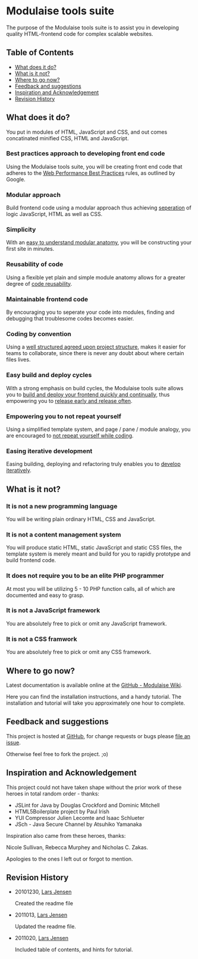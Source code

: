 
Modulaise tools suite
===============================================================================

The purpose of the Modulaise tools suite is to assist you in developing 
quality HTML-frontend code for complex scalable websites.


Table of Contents
-------------------------------------------------------------------------------

*  [What does it do?](#what)
*  [What is it not?](#what_not)
*  [Where to go now?](#documentation)
*  [Feedback and suggestions](#feedback)
*  [Inspiration and Acknowledgement](#thanks)
*  [Revision History](#revision_history)


<a name="what"/>

What does it do?
-------------------------------------------------------------------------------

You put in modules of HTML, JavaScript and CSS, and out comes concatinated
minified CSS, HTML and JavaScript.


### Best practices approach to developing front end code

Using the Modulaise tools suite, you will be creating front end code that 
adheres to the [Web Performance Best Practices][12] rules, as outlined by
Google.


### Modular approach 

Build frontend code using a modular approach thus achieving [seperation][1]
of logic JavaScript, HTML as well as CSS.


### Simplicity

With an [easy to understand modular anatomy][2], you will be constructing your
first site in minutes.


### Reusability of code

Using a flexible yet plain and simple module anatomy allows for a greater
degree of [code reusability][3].


### Maintainable frontend code

By encouraging you to seperate your code into modules, finding and debugging
that troublesome codes becomes easier.


### Coding by convention

Using a [well structured agreed upon project structure][8], makes it easier for
teams to collaborate, since there is never any doubt about where certain
files lives.


### Easy build and deploy cycles

With a strong emphasis on build cycles, the Modulaise tools suite allows 
you to [build and deploy your frontend quickly and continually][4], thus 
empowering you to [release early and release often][5].


### Empowering you to not repeat yourself

Using a simplified template system, and page / pane / module analogy, you
are encouraged to [not repeat yourself while coding][6].


### Easing iterative development

Easing building, deploying and refactoring truly enables you to 
[develop iteratively][7].


<a name="what_not"/>

What is it not?
-------------------------------------------------------------------------------

### It is not a new programming language

You will be writing plain ordinary HTML, CSS and JavaScript.


### It is not a content management system

You will produce static HTML, static JavaScript and static CSS files, the
template system is merely meant and build for you to rapidly prototype
and build frontend code.


### It does not require you to be an elite PHP programmer

At most you will be utilizing 5 - 10 PHP function calls, all of which are
documented and easy to grasp.


### It is not a JavaScript framework

You are absolutely free to pick or omit any JavaScript framework.


### It is not a CSS framwork

You are absolutely free to pick or omit any CSS framework.


<a name="documentation"/>

Where to go now?
-------------------------------------------------------------------------------

Latest documentation is available online at the [GitHub - Modulaise Wiki][9].

Here you can find the installation instructions, and a handy tutorial. The
installation and tutorial will take you approximately one hour to complete.


<a name="feedback"/>

Feedback and suggestions
-------------------------------------------------------------------------------

This project is hosted at [GitHub][10], for change requests or bugs please
[file an issue][11].

Otherwise feel free to fork the project. ;o)


<a name="thanks"/>

Inspiration and Acknowledgement
-------------------------------------------------------------------------------

This project could not have taken shape without the prior work of these
heroes in total random order - thanks:

*  JSLint for Java by Douglas Crockford and Dominic Mitchell
*  HTML5Boilerplate project by Paul Irish
*  YUI Compressor Julien Lecomte and Isaac Schlueter
*  JSch - Java Secure Channel by Atsuhiko Yamanaka

Inspiration also came from these heroes, thanks:

Nicole Sullivan, Rebecca Murphey and Nicholas C. Zakas.

Apologies to the ones I left out or forgot to mention.


<a name="revision_history"/>

Revision History  
-------------------------------------------------------------------------------

*   20101230, [Lars Jensen](mailto:lars.jensen@exenova.dk)
    
    Created the readme file 

*   2011013, [Lars Jensen](mailto:lars.jensen@exenova.dk)
    
    Updated the readme file.
    
*   2011020, [Lars Jensen](mailto:lars.jensen@exenova.dk)
    
    Included table of contents, and hints for tutorial.

[1]:  http://en.wikipedia.org/wiki/Separation_of_concerns
      "Seperation of concerns"
[2]:  http://en.wikipedia.org/wiki/KISS_principle
      "KISS principle"
[3]:  http://en.wikipedia.org/wiki/Code_reuse
      "Code reuse"
[4]:  http://en.wikipedia.org/wiki/Continuous_integration
      "Continuous integration"
[5]:  http://en.wikipedia.org/wiki/Release_early,_release_often
      "Release early, release often"
[6]:  http://en.wikipedia.org/wiki/Don't_repeat_yourself
      "Dry Principle"
[7]:  http://en.wikipedia.org/wiki/Iterative_and_incremental_development
      "Iterative and incremental development"
[8]:  http://en.wikipedia.org/wiki/Coding_conventions
      "Coding conventions"
[9]:  https://github.com/larjen/modulaise/wiki
      "Modulaise Documentation"
[10]:  https://github.com/larjen/modulaise
      "GitHub - Modulaise"
[11]: https://github.com/larjen/modulaise/issues
      "Create an issue for Modulaise"     
[12]: http://code.google.com/intl/da-DK/speed/page-speed/docs/rules_intro.html
      "Web Performance Best Practices"